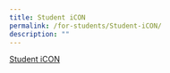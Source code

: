 ```yaml
---
title: Student iCON
permalink: /for-students/Student-iCON/
description: ""
---
```

[Student iCON](https://workspace.google.com/dashboard)